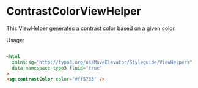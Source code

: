 # ContrastColorViewHelper

This ViewHelper generates a contrast color based on a given color.

Usage:
```html

<html
  xmlns:sg="http://typo3.org/ns/MoveElevator/Styleguide/ViewHelpers"
  data-namespace-typo3-fluid="true"
>
<sg:contrastColor color="#ff5733" />

```

